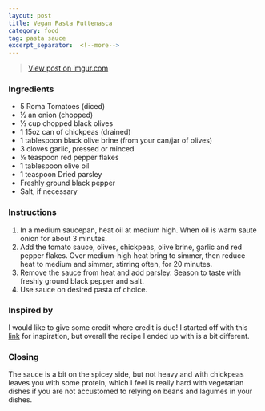 ```yaml
---
layout: post
title: Vegan Pasta Puttenasca
category: food
tag: pasta sauce
excerpt_separator:  <!--more-->
---
```


<blockquote class="imgur-embed-pub" lang="en" data-id="a/RWu1h"><a href="//imgur.com/a/RWu1h">View post on imgur.com</a></blockquote><script async src="//s.imgur.com/min/embed.js" charset="utf-8"></script>

### Ingredients
* 5 Roma Tomatoes (diced)
* ½ an onion (chopped)
* ⅓ cup chopped black olives
* 1 15oz can of chickpeas (drained)
* 1 tablespoon black olive brine (from your can/jar of olives)
* 3 cloves garlic, pressed or minced
* ¼ teaspoon red pepper flakes
* 1 tablespoon olive oil
* 1 teaspoon Dried parsley
* Freshly ground black pepper
* Salt, if necessary

### Instructions
1. In a medium saucepan, heat oil at medium high. When oil is warm saute onion for about 3 minutes.
2. Add the tomato sauce, olives, chickpeas, olive brine, garlic and red pepper flakes. Over medium-high heat bring to simmer, then reduce heat to medium and simmer, stirring often, for 20 minutes.
3. Remove the sauce from heat and add parsley. Season to taste with freshly ground black pepper and salt.
4. Use sauce on desired pasta of choice.

### Inspired by
I would like to give some credit where credit is due! I started off with this <a href="https://cookieandkate.com/2016/vegan-spaghetti-alla-puttanesca/" target="_blank">link</a> for inspiration, but overall the recipe I ended up with is a bit different.


### Closing
The sauce is a bit on the spicey side, but not heavy and with chickpeas leaves you with some protein, which I feel is really hard with vegetarian dishes if you are not accustomed to relying on beans and lagumes in your dishes.